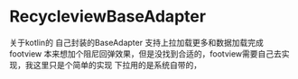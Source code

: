 # RecycleviewBaseAdapter
关于kotlin的 自己封装的BaseAdapter 支持上拉加载更多和数据加载完成
footview 本来想加个阻尼回弹效果，但是没找到合适的，footview需要自己去实现，我这里只是个简单的实现
下拉用的是系统自带的，
